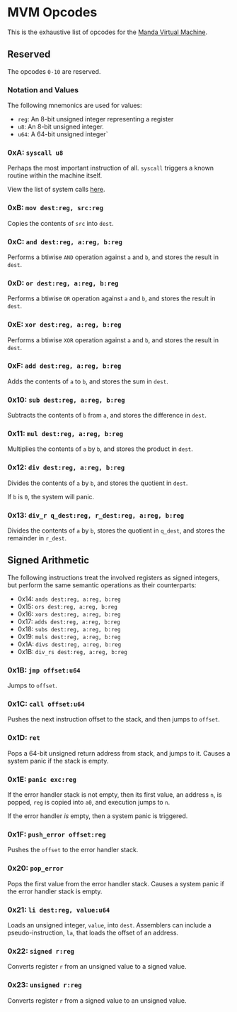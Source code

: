 # MVM Opcodes
This is the exhaustive list of opcodes for the
[Manda Virtual Machine](MACHINE.md).

## Reserved
The opcodes `0-10` are reserved.

### Notation and Values
The following mnemonics are used for values:
* `reg`: An 8-bit unsigned integer representing a register
* `u8`: An 8-bit unsigned integer.
* `u64`: A 64-bit unsigned integer`

### 0xA: `syscall u8`
Perhaps the most important instruction of all. `syscall` triggers a known routine within the
machine itself.

View the list of system calls [here](SYSCALLS.md).

### 0xB: `mov dest:reg, src:reg`
Copies the contents of `src` into `dest`.

### 0xC: `and dest:reg, a:reg, b:reg`
Performs a btiwise `AND` operation against `a` and `b`, and stores the result in `dest`.

### 0xD: `or dest:reg, a:reg, b:reg`
Performs a btiwise `OR` operation against `a` and `b`, and stores the result in `dest`.

### 0xE: `xor dest:reg, a:reg, b:reg`
Performs a btiwise `XOR` operation against `a` and `b`, and stores the result in `dest`.

### 0xF: `add dest:reg, a:reg, b:reg`
Adds the contents of `a` to `b`, and stores the sum in `dest`.

### 0x10: `sub dest:reg, a:reg, b:reg`
Subtracts the contents of `b` from `a`, and stores the difference in `dest`.

### 0x11: `mul dest:reg, a:reg, b:reg`
Multiplies the contents of `a` by `b`, and stores the product in `dest`.

### 0x12: `div dest:reg, a:reg, b:reg`
Divides the contents of `a` by `b`, and stores the quotient in `dest`.

If `b` is `0`, the system will panic.

### 0x13: `div_r q_dest:reg, r_dest:reg, a:reg, b:reg`
Divides the contents of `a` by `b`, stores the quotient in `q_dest`, and stores the remainder in `r_dest`.

## Signed Arithmetic
The following instructions treat the involved registers as signed integers, but
perform the same semantic operations as their counterparts:
* 0x14: `ands dest:reg, a:reg, b:reg`
* 0x15: `ors dest:reg, a:reg, b:reg`
* 0x16: `xors dest:reg, a:reg, b:reg`
* 0x17: `adds dest:reg, a:reg, b:reg`
* 0x18: `subs dest:reg, a:reg, b:reg`
* 0x19: `muls dest:reg, a:reg, b:reg`
* 0x1A: `divs dest:reg, a:reg, b:reg`
* 0x1B: `div_rs dest:reg, a:reg, b:reg`

### 0x1B: `jmp offset:u64`
Jumps to `offset`.

### 0x1C: `call offset:u64`
Pushes the next instruction offset to the stack, and then jumps to `offset`.

### 0x1D: `ret`
Pops a 64-bit unsigned return address from stack, and jumps to it.
Causes a system panic if the stack is empty.

### 0x1E: `panic exc:reg`
If the error handler stack is not empty, then its first value, an address `n`, is popped,
`reg` is copied into `a0`, and execution jumps to `n`.

If the error handler *is* empty, then a system panic is triggered.

### 0x1F: `push_error offset:reg`
Pushes the `offset` to the error handler stack.

### 0x20: `pop_error`
Pops the first value from the error handler stack. Causes a system panic if the error handler stack is empty.

### 0x21: `li dest:reg, value:u64`
Loads an unsigned integer, `value`, into `dest`.
Assemblers can include a pseudo-instruction, `la`, that loads the offset of an address.

### 0x22: `signed r:reg`
Converts register `r` from an unsigned value to a signed value.

### 0x23: `unsigned r:reg`
Converts register `r` from a signed value to an unsigned value.
